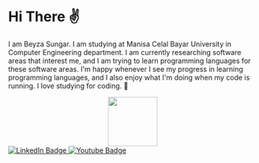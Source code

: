 # Hi There :v:	 
I am Beyza Sungar. I am studying at Manisa Celal Bayar University in Computer Engineering department. I am currently researching software areas that interest me, and I am 
trying to learn programming languages for these software areas. I'm happy whenever I see my progress in learning programming languages, and I also enjoy what I'm doing when my code is running. I love studying for coding. :sparkling_heart:



<div id="header" align="center">
  <img src="https://gifdb.com/gif/cute-white-cartoon-cat-jhuqk0ets8r0ttfq.html" width="100"/>
</div>



<div id="badges">
  <a href="https://www.linkedin.com/in/beyza-sungar-101853249/">
    <img src="https://img.shields.io/badge/LinkedIn-blue?style=for-the-badge&logo=linkedin&logoColor=white" alt="LinkedIn Badge"/>
  </a> 
  
 <a href="https://www.instagram.com/sungarbeyza/">
    <img src="https://img.shields.io/badge/Instagram-purple?style=for-the-badge&logo=instagram&logoColor=white" alt="Youtube Badge"/>
  </a>

